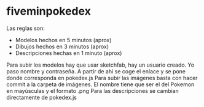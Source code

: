 # fiveminpokedex
Las reglas son:
- Modelos hechos en 5 minutos (aprox)
- Dibujos hechos en 3 minutos (aprox)
- Descripciones hechas en 1 minuto (aprox)

Para subir los modelos hay que usar sketchfab, hay un usuario creado. Yo paso nombre y contraseña. A partir de ahi se coge el enlace y se pone donde corresponda en pokedex.js
Para subir las imágenes basta con hacer commit a la carpeta de imágenes. El nombre tiene que ser el del Pokemon en mayúsculas y el formato .png
Para las descripciones se cambian directamente de pokedex.js
